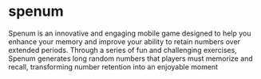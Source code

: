 # spenum
Spenum is an innovative and engaging mobile game designed to help you enhance your memory and improve your ability to retain numbers over extended periods. Through a series of fun and challenging exercises, Spenum generates long random numbers that players must memorize and recall, transforming number retention into an enjoyable moment
